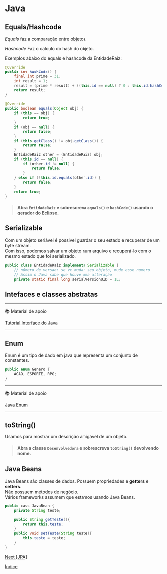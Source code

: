 # Java

## Equals/Hashcode

*Equals* faz a comparação entre objetos.

*Hashcode* Faz o calculo do hash do objeto.

Exemplos abaixo do equals e hashcode da EntidadeRaiz:

```java
@Override
public int hashCode() {
    final int prime = 31;
    int result = 1;
    result = (prime * result) + ((this.id == null) ? 0 : this.id.hashCode());
    return result;
}

@Override
public boolean equals(Object obj) {
    if (this == obj) {
        return true;
    }
    if (obj == null) {
        return false;
    }
    if (this.getClass() != obj.getClass()) {
        return false;
    }
    EntidadeRaiz other = (EntidadeRaiz) obj;
    if (this.id == null) {
        if (other.id != null) {
            return false;
        }
    } else if (!this.id.equals(other.id)) {
        return false;
    }
    return true;
}
```

> #### Abra `EntidadeRaiz` e sobrescreva `equals()` e `hashCode()` usando o gerador do **Eclipse**.

## Serializable

Com um objeto seriável é possivel guardar o seu estado e recuperar de um byte stream.  
Com isso, podemos salvar um objeto num arquivo e recuperá-lo com o mesmo estado que foi serializado.

```java
public class EntidadeRaiz implements Serializable {
    // número de versao: se vc mudar seu objeto, mude esse numero 
    // Assim o Java sabe que houve uma alteração
    private static final long serialVersionUID = 1L;
```

## Intefaces e classes abstratas

---
:books: Material de apoio

[Tutorial Interface do Java](https://docs.oracle.com/javase/tutorial/java/IandI/index.html)

---

## Enum

Enum é um tipo de dado em java que representa um conjunto de constantes.

```java
public enum Genero {
    ACAO, ESPORTE, RPG;
}
```

---
:books: Material de apoio

[Java Enum](https://docs.oracle.com/javase/tutorial/java/javaOO/enum.html)

---

## toString()

Usamos para mostrar um descrição amigável de um objeto.  

> #### Abra a classe `Desenvolvedora` e sobrescreva `toString()` devolvendo **nome**.

## Java Beans

Java Beans são classes de dados. Possuem propriedades e **getters** e **setters**.  
Não possuem métodos de negócio.  
Vários frameworks assumem que estamos usando Java Beans. 


```java
public cass JavaBean {
    private String teste;

    public String getTeste(){
        return this.teste;
    }
    public void setTeste(String teste){
        this.teste = teste;
    }
}
```


[Next [JPA]](JPA.md)

[Índice](index.md)
